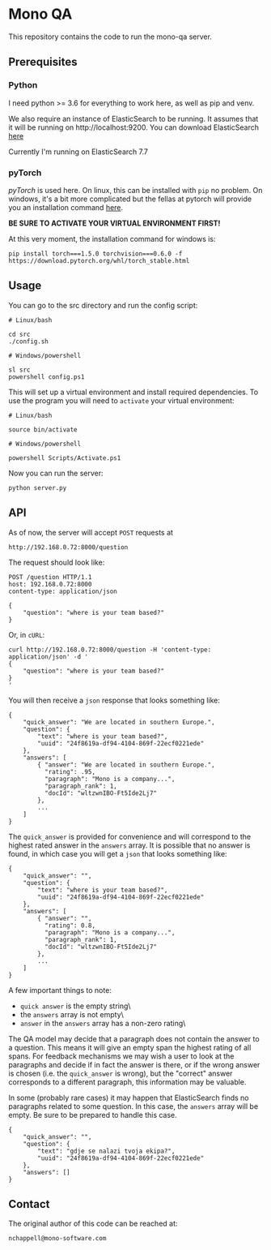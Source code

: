 # Mono QA

This repository contains the code to run the mono-qa server.

## Prerequisites

### Python

I need python >= 3.6 for everything to work here, as well as pip and venv.

We also require an instance of ElasticSearch to be running.
It assumes that it will be running on http://localhost:9200.
You can download ElasticSearch [here](https://www.elastic.co/downloads/elasticsearch)

Currently I'm running on ElasticSearch 7.7

### pyTorch

*pyTorch* is used here.  On linux, this can be installed with `pip` no
problem.  On windows, it's a bit more complicated but the fellas at pytorch
will provide you an installation command
[here](https://pytorch.org/get-started/locally/).

**BE SURE TO ACTIVATE YOUR VIRTUAL ENVIRONMENT FIRST!**

At this very moment, the installation command for windows is:

    pip install torch===1.5.0 torchvision===0.6.0 -f https://download.pytorch.org/whl/torch_stable.html

## Usage

You can go to the src directory and run the config script:

    # Linux/bash

    cd src
    ./config.sh

    # Windows/powershell

    sl src
    powershell config.ps1


This will set up a virtual environment and install required dependencies.
To use the program you will need to `activate` your virtual environment:

    # Linux/bash

    source bin/activate

    # Windows/powershell

    powershell Scripts/Activate.ps1

Now you can run the server:
    
    python server.py

## API

As of now, the server will accept `POST` requests at

    http://192.168.0.72:8000/question

The request should look like:

    POST /question HTTP/1.1
    host: 192.168.0.72:8000
    content-type: application/json

    {
        "question": "where is your team based?"
    }

Or, in `cURL`:

    curl http://192.168.0.72:8000/question -H 'content-type: application/json' -d '
    {
        "question": "where is your team based?"
    }
    '

You will then receive a `json` response that looks something like:

    {
        "quick_answer": "We are located in southern Europe.",
        "question": { 
            "text": "where is your team based?",
            "uuid": "24f8619a-df94-4104-869f-22ecf0221ede"
        },
        "answers": [
            { "answer": "We are located in southern Europe.",
              "rating": .95,
              "paragraph": "Mono is a company...",
              "paragraph_rank": 1,
              "docId": "wltzwnIBO-Ft5Ide2Lj7"
            },
            ...
        ]
    }

The `quick_answer` is provided for convenience and will correspond to the
highest rated answer in the `answers` array.  It is possible that no answer is
found, in which case you will get a `json` that looks something like:

    {
        "quick_answer": "",
        "question": { 
            "text": "where is your team based?",
            "uuid": "24f8619a-df94-4104-869f-22ecf0221ede"
        },
        "answers": [
            { "answer": "",
              "rating": 0.8,
              "paragraph": "Mono is a company...",
              "paragraph_rank": 1,
              "docId": "wltzwnIBO-Ft5Ide2Lj7"
            },
            ...
        ]
    }

A few important things to note:

* `quick answer` is the empty string\
* the `answers` array is not empty\
* `answer` in the `answers` array has a non-zero rating\

The QA model may decide that a paragraph does not contain the answer to a
question.  This means it will give an empty span the highest rating of all
spans.  For feedback mechanisms we may wish a user to look at the paragraphs
and decide if in fact the answer is there, or if the wrong answer is chosen
(i.e. the `quick_answer` is wrong), but the "correct" answer corresponds to a
different paragraph, this information may be valuable.

In some (probably rare cases) it may happen that ElasticSearch finds no
paragraphs related to some question.  In this case, the `answers` array will
be empty.  Be sure to be prepared to handle this case.

    {
        "quick_answer": "",
        "question": { 
            "text": "gdje se nalazi tvoja ekipa?",
            "uuid": "24f8619a-df94-4104-869f-22ecf0221ede"
        },
        "answers": []
    }

## Contact

The original author of this code can be reached at:

    nchappell@mono-software.com
